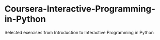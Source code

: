 # Coursera-Interactive-Programming-in-Python

Selected exercises from Introduction to Interactive Programming in Python
